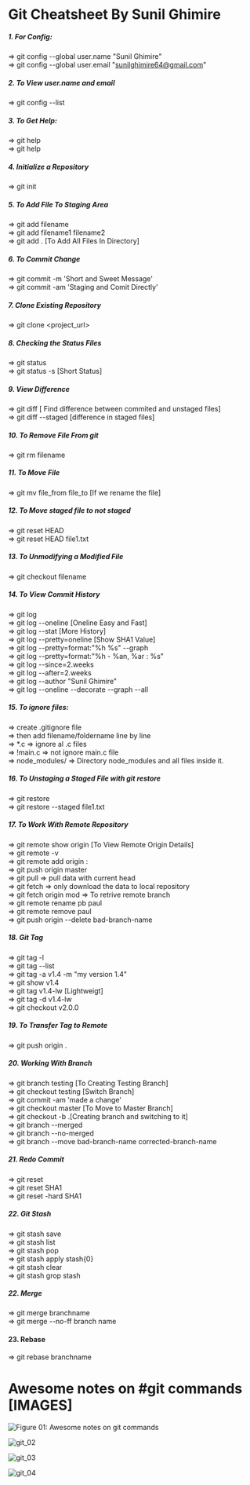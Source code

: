 # Git Cheatsheet By Sunil Ghimire

##### 1. For Config:
=> git config --global user.name "Sunil Ghimire" <br>
=> git config --global user.email "sunilghimire64@gmail.com" <br>

##### 2. To View  user.name and email
=> git config --list 

##### 3. To Get Help:
=> git help <br>
=> git help <topic>

##### 4. Initialize a Repository
=> git init

##### 5. To Add File To Staging Area
=> git add filename <br>
=> git add filename1 filename2 <br>
=> git add . [To Add All Files In Directory] 

##### 6. To Commit Change
=> git commit -m 'Short and Sweet Message' <br>
=> git commit -am 'Staging and Comit Directly' 

##### 7. Clone Existing Repository
=> git clone <project_url>

##### 8. Checking the Status Files
=> git status <br>
=> git status -s [Short Status]

##### 9. View Difference
=> git diff  [ Find difference between commited and unstaged files] <br>
=> git diff --staged [difference in staged files]

##### 10. To Remove File From git
=> git rm filename

##### 11. To Move File
=> git mv file_from file_to [If we rename the file]

##### 12. To Move staged file to not staged
=> git reset HEAD <br>
=> git reset HEAD file1.txt

##### 13. To Unmodifying a Modified File
=> git checkout filename

##### 14. To View Commit History
=> git log <br>
=> git log --oneline [Oneline Easy and Fast] <br>
=> git log --stat [More History] <br>
=> git log --pretty=oneline [Show SHA1 Value] <br>
=> git log --pretty=format:"%h %s" --graph <br>
=> git log --pretty=format:"%h - %an, %ar : %s" <br>
=> git log --since=2.weeks <br>
=> git log --after=2.weeks <br>
=> git log --author "Sunil Ghimire" <br>
=> git log --oneline --decorate --graph --all 

##### 15. To ignore files:
=> create .gitignore file <br>
=> then add filename/foldername line by line <br>
=> *.c => ignore al .c files <br>
=> !main.c => not ignore main.c file <br>
=> node_modules/ => Directory node_modules and all files inside it.

##### 16. To Unstaging a Staged File with git restore
=> git restore <br>
=> git restore --staged file1.txt

##### 17. To Work With Remote Repository
=> git remote show origin [To View Remote Origin Details] <br>
=> git remote -v <br>
=> git remote add origin <url>: <br>
=> git push origin master <br>
=> git pull => pull data with current head <br>
=> git fetch => only download the data to local repository <br>
=> git fetch origin mod => To retrive remote branch <br>
=> git remote rename pb paul <br>
=> git remote remove paul <br>
=> git push origin --delete bad-branch-name <br>

##### 18. Git Tag
=> git tag -l <br>
=> git tag --list  <br>
=> git tag -a v1.4 -m "my version 1.4"  <br>
=> git show v1.4 <br>
=> git tag v1.4-lw  [Lightweigt] <br>
=> git tag -d v1.4-lw <br>
=> git checkout v2.0.0 <br>

##### 19. To Transfer Tag to Remote
=> git push origin <tagname>.


##### 20. Working With Branch
=> git branch testing [To Creating Testing Branch] <br>
=> git checkout testing [Switch Branch] <br>
=> git commit -am 'made a change' <br>
=> git checkout master [To Move to Master Branch] <br>
=> git checkout -b <newbranchname>.[Creating branch and switching to it] <br>
=> git branch --merged <br>
=> git branch --no-merged <br>
=> git branch --move bad-branch-name corrected-branch-name <br>

##### 21. Redo Commit
=> git reset <br>
=> git reset SHA1 <br>
=> git reset -hard SHA1 

##### 22.  Git Stash
=> git stash save <br>
=> git stash list <br>
=> git stash pop <br>
=> git stash apply stash{0} <br>
=> git stash clear <br>
=> git stash grop stash <br>

##### 22. Merge
=> git merge branchname <br>
=> git merge --no-ff branch name

#### 23. Rebase
=> git rebase branchname
  
# Awesome notes on #git commands [IMAGES]

![Figure 01: Awesome notes on git commands](https://user-images.githubusercontent.com/40186859/130892497-b7887735-528b-49c1-8bac-04f4f6b8c50a.jpeg) 

![git_02](https://user-images.githubusercontent.com/40186859/130892587-defe34d2-b593-40e2-8dbd-3f0bcbe8602e.jpeg)

![git_03](https://user-images.githubusercontent.com/40186859/130892695-f7b4ed2b-e09d-438d-bc65-5ce910699ea8.jpeg)

![git_04](https://user-images.githubusercontent.com/40186859/130892758-fc517a04-9520-48b5-a5ff-847f1bdf1f93.jpeg)

